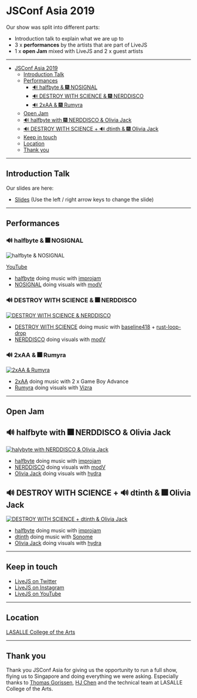 # JSConf Asia 2019

Our show was split into different parts:

* Introduction talk to explain what we are up to
* 3 x **performances** by the artists that are part of LiveJS
* 1 x **open Jam** mixed with LiveJS and 2 x guest artists

---

- [JSConf Asia 2019](#jsconf-asia-2019)
  - [Introduction Talk](#introduction-talk)
  - [Performances](#performances)
    - [🔊 halfbyte & 🎆 NOSIGNAL](#%F0%9F%94%8A-halfbyte--%F0%9F%8E%86-nosignal)
    - [🔊 DESTROY WITH SCIENCE & 🎆 NERDDISCO](#%F0%9F%94%8A-destroy-with-science--%F0%9F%8E%86-nerddisco)
    - [🔊 2xAA & 🎆 Rumyra](#%F0%9F%94%8A-2xaa--%F0%9F%8E%86-rumyra)
  - [Open Jam](#open-jam)
  - [🔊 halfbyte with 🎆 NERDDISCO & Olivia Jack](#%F0%9F%94%8A-halfbyte-with-%F0%9F%8E%86-nerddisco--olivia-jack)
  - [🔊 DESTROY WITH SCIENCE + 🔊 dtinth & 🎆 Olivia Jack](#%F0%9F%94%8A-destroy-with-science--%F0%9F%94%8A-dtinth--%F0%9F%8E%86-olivia-jack)
  - [Keep in touch](#keep-in-touch)
  - [Location](#location)
  - [Thank you](#thank-you)

---

## Introduction Talk

Our slides are here: 

* [Slides](https://livejs.github.io/JSConfAsia-2019) (Use the left / right arrow keys to change the slide)

---

## Performances

### 🔊 halfbyte & 🎆 NOSIGNAL

![halfbyte & NOSIGNAL](http://img.youtube.com/vi/vjivgO4mJLI/0.jpg)

[YouTube](http://www.youtube.com/watch?v=YOUTUBE_VIDEO_ID_HERE)

* [halfbyte](https://twitter.com/halfbyte) doing music with [improjam](https://github.com/halfbyte/improjam)
* [NOSIGNAL](https://twitter.com/_____nosignal) doing visuals with [modV](https://modv.js.org/)

### 🔊 DESTROY WITH SCIENCE & 🎆 NERDDISCO

[![DESTROY WITH SCIENCE & NERDDISCO](http://img.youtube.com/vi/yMbfu5QiS7c/0.jpg)](http://www.youtube.com/watch?v=yMbfu5QiS7c "DESTROY WITH SCIENCE & NERDDISCO")

* [DESTROY WITH SCIENCE](https://twitter.com/MattMcKegg) doing music with [baseline418](https://github.com/livejs/baseline418) + [rust-loop-drop](https://github.com/mmckegg/rust-loop-drop)
* [NERDDISCO](https://twitter.com/TimPietrusky) doing visuals with [modV](https://modv.js.org)

### 🔊 2xAA & 🎆 Rumyra

[![2xAA & Rumyra](http://img.youtube.com/vi/2IdVZ8Euv20/0.jpg)](http://www.youtube.com/watch?v=2IdVZ8Euv20 "2xAA & Rumyra")

* [2xAA](https://twitter.com/_2xaa) doing music with 2 x Game Boy Advance
* [Rumyra](https://twitter.com/Rumyra) doing visuals with [Vizra](https://github.com/Rumyra/Vizra)


---

## Open Jam

## 🔊 halfbyte with 🎆 NERDDISCO & Olivia Jack

[![halybyte with NERDDISCO & Olivia Jack](http://img.youtube.com/vi/IjuICGSpV0M/0.jpg)](http://www.youtube.com/watch?v=IjuICGSpV0M "halybyte with NERDDISCO & Olivia Jack")

* [halfbyte](https://twitter.com/halfbyte) doing music with [improjam](https://github.com/halfbyte/improjam)
* [NERDDISCO](https://twitter.com/TimPietrusky) doing visuals with [modV](https://modv.js.org)
* [Olivia Jack](https://twitter.com/_ojack_) doing visuals with [hydra](https://hydra-editor.glitch.me/)


## 🔊 DESTROY WITH SCIENCE + 🔊 dtinth & 🎆 Olivia Jack

[![DESTROY WITH SCIENCE + dtinth & Olivia Jack](http://img.youtube.com/vi/b2SJn4SWKVU/0.jpg)](http://www.youtube.com/watch?v=b2SJn4SWKVU "DESTROY WITH SCIENCE + dtinth & Olivia Jack")

* [halfbyte](https://twitter.com/halfbyte) doing music with [improjam](https://github.com/halfbyte/improjam)
* [dtinth](https://twitter.com/TimPietrusky) doing music with [Sonome](https://midi.dt.in.th/#/sonome)
* [Olivia Jack](https://twitter.com/_ojack_) doing visuals with [hydra](https://hydra-editor.glitch.me/)

---

## Keep in touch

* [LiveJS on Twitter](https://twitter.com/LiveJS_network)
* [LiveJS on Instagram](https://www.instagram.com/livejs_network)
* [LiveJS on YouTube](https://www.youtube.com/channel/UCsynCRSmZBuLYQSQKqbcfaQ)

---

## Location

[LASALLE College of the Arts](https://goo.gl/maps/MrtanTkweh4nydHq6)

---

## Thank you

Thank you JSConf Asia for giving us the opportunity to run a full show, flying us to Singapore and doing everything we were asking. Especially thanks to [Thomas Gorissen](https://twitter.com/serrynaimo), [HJ Chen](https://twitter.com/hj_chen) and the technical team at LASALLE College of the Arts. 

